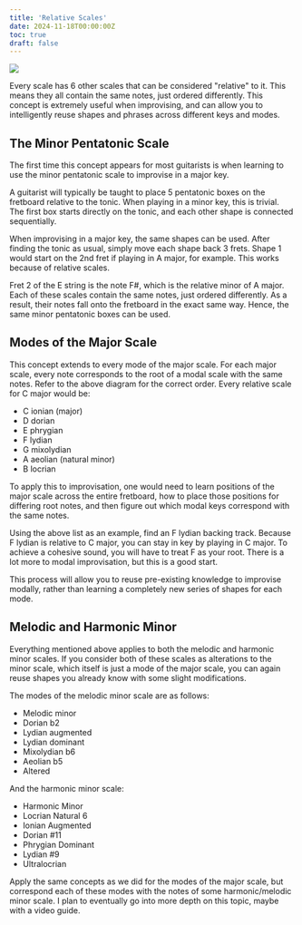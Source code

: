 ```yaml
---
title: 'Relative Scales'
date: 2024-11-18T00:00:00Z
toc: true
draft: false
---
```

![](/img/mode-relationships.png)

Every scale has 6 other scales that can be considered "relative" to it. This means they all contain 
the same notes, just ordered differently. This concept is extremely useful when improvising, and can
allow you to intelligently reuse shapes and phrases across different keys and modes. 

## The Minor Pentatonic Scale
The first time this concept appears for most guitarists is when learning to use the minor pentatonic 
scale to improvise in a major key. 

A guitarist will typically be taught to place 5 pentatonic boxes on the fretboard relative to the tonic. 
When playing in a minor key, this is trivial. The first box starts directly on the tonic, and each other
shape is connected sequentially. 

When improvising in a major key, the same shapes can be used. After finding the tonic as usual, simply 
move each shape back 3 frets. Shape 1 would start on the 2nd fret if playing in A major, for example. 
This works because of relative scales. 

Fret 2 of the E string is the note F#, which is the relative minor of A major. Each of these scales 
contain the same notes, just ordered differently. As a result, their notes fall onto the fretboard in 
the exact same way. Hence, the same minor pentatonic boxes can be used. 

## Modes of the Major Scale 
This concept extends to every mode of the major scale. For each major scale, every note corresponds to
the root of a modal scale with the same notes. Refer to the above diagram for the correct order. Every 
relative scale for C major would be: 
- C ionian (major)
- D dorian 
- E phrygian 
- F lydian
- G mixolydian
- A aeolian (natural minor) 
- B locrian

To apply this to improvisation, one would need to learn positions of the major scale across the entire 
fretboard, how to place those positions for differing root notes, and then figure out which modal keys 
correspond with the same notes. 

Using the above list as an example, find an F lydian backing track. Because F lydian is relative to C 
major, you can stay in key by playing in C major. To achieve a cohesive sound, you will have to treat 
F as your root. There is a lot more to modal improvisation, but this is a good start.

This process will allow you to reuse pre-existing knowledge to improvise modally, rather than learning 
a completely new series of shapes for each mode. 


## Melodic and Harmonic Minor
Everything mentioned above applies to both the melodic and harmonic minor scales. If you consider both 
of these scales as alterations to the minor scale, which itself is just a mode of the major scale, you
can again reuse shapes you already know with some slight modifications. 

The modes of the melodic minor scale are as follows:
- Melodic minor 
- Dorian b2 
- Lydian augmented
- Lydian dominant 
- Mixolydian b6
- Aeolian b5 
- Altered 

And the harmonic minor scale:
- Harmonic Minor
- Locrian Natural 6 
- Ionian Augmented 
- Dorian #11 
- Phrygian Dominant 
- Lydian #9 
- Ultralocrian 

Apply the same concepts as we did for the modes of the major scale, but correspond each of these modes with 
the notes of some harmonic/melodic minor scale. I plan to eventually go into more depth on this topic, maybe 
with a video guide. 